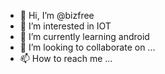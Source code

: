 - 👋 Hi, I’m @bizfree
- 👀 I’m interested in IOT
- 🌱 I’m currently learning android 
- 💞️ I’m looking to collaborate on ...
- 📫 How to reach me ...

<!---
bizfree/bizfree is a ✨ special ✨ repository because its `README.md` (this file) appears on your GitHub profile.
You can click the Preview link to take a look at your changes.
--->
